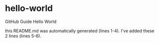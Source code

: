 
# hello-world
GitHub Guide Hello World

this README.md was automatically generated (lines 1-4).
I've added these 2 lines (lines 5-6).
